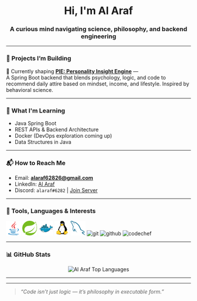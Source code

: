<h1 align="center">Hi, I'm Al Araf </h1>
<h3 align="center">A curious mind navigating science, philosophy, and backend engineering</h3>

---

### 🔭 Projects I’m Building  
🧠 Currently shaping [**PIE: Personality Insight Engine**](https://github.com/alaraf-474/pie-personality-engine.git) —  
A Spring Boot backend that blends psychology, logic, and code to recommend daily attire based on mindset, income, and lifestyle. Inspired by behavioral science.

---

### 🌱 What I'm Learning
- Java Spring Boot
- REST APIs & Backend Architecture
- Docker (DevOps exploration coming up)
- Data Structures in Java


---

### 📬 How to Reach Me
- Email: **alaraf62826@gmail.com**
- LinkedIn: [Al Araf](https://www.linkedin.com/in/abdullah-al-araf-rishad-095403306/)
- Discord: `alaraf#6282` | [Join Server](https://discord.gg/cJ3CmaBy)

---

### 🧰 Tools, Languages & Interests
<p align="left">
  <img src="https://raw.githubusercontent.com/devicons/devicon/master/icons/java/java-original.svg" alt="java" width="40" />
  <img src="https://raw.githubusercontent.com/devicons/devicon/master/icons/spring/spring-original.svg" alt="spring" width="40" />
  <img src="https://raw.githubusercontent.com/devicons/devicon/master/icons/docker/docker-original.svg" alt="docker" width="40" />
  <img src="https://raw.githubusercontent.com/devicons/devicon/master/icons/linux/linux-original.svg" alt="linux" width="40" />
  <img src="https://raw.githubusercontent.com/devicons/devicon/master/icons/mysql/mysql-original.svg" alt="mysql" width="40" />
  <img src="https://www.vectorlogo.zone/logos/git-scm/git-scm-icon.svg" alt="git" width="40" />
  <img src="https://www.vectorlogo.zone/logos/github/github-icon.svg" alt="github" width="40" />
  <img src="https://cdn.jsdelivr.net/npm/simple-icons@3.1.0/icons/codechef.svg" alt="codechef" width="40" />
</p>

---

### 📊 GitHub Stats
<p align="center">
  <img src="https://github-readme-stats.vercel.app/api/top-langs?username=alaraf-474&show_icons=true&locale=en&layout=compact" alt="Al Araf Top Languages" />
</p>

---



---

> *“Code isn’t just logic — it’s philosophy in executable form.”*

